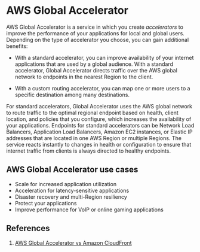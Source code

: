 # AWS Global Accelerator

AWS Global Accelerator is a service in which you create *accelerators* to improve the performance of your applications for local and global users. Depending on the type of accelerator you choose, you can gain additional benefits:

- With a standard accelerator, you can improve availability of your internet applications that are used by a global audience. With a standard accelerator, Global Accelerator directs traffic over the AWS global network to endpoints in the nearest Region to the client.

- With a custom routing accelerator, you can map one or more users to a specific destination among many destinations.

For standard accelerators, Global Accelerator uses the AWS global network to route traffic to the optimal regional endpoint based on health, client location, and policies that you configure, which increases the availability of your applications. Endpoints for standard accelerators can be Network Load Balancers, Application Load Balancers, Amazon EC2 instances, or Elastic IP addresses that are located in one AWS Region or multiple Regions. The service reacts instantly to changes in health or configuration to ensure that internet traffic from clients is always directed to healthy endpoints.

## AWS Global Accelerator use cases

- Scale for increased application utilization
- Acceleration for latency-sensitive applications
- Disaster recovery and multi-Region resiliency
- Protect your applications
- Improve performance for VoIP or online gaming applications

## References

1. [AWS Global Accelerator vs Amazon CloudFront](https://tutorialsdojo.com/aws-global-accelerator-vs-amazon-cloudfront/)